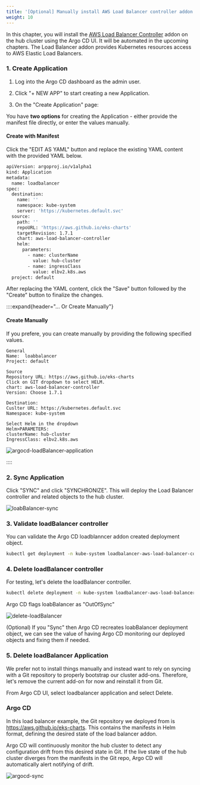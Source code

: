 ```yaml
---
title: '[Optional] Manually install AWS Load Balancer controller addon'
weight: 10
---
```


In this chapter, you will install the [AWS Load Balancer Controller](https://kubernetes-sigs.github.io/aws-load-balancer-controller/) addon on the hub cluster using the Argo CD UI. It will be automated in the upcoming chapters. The Load Balancer addon provides Kubernetes resources access to AWS Elastic Load Balancers.


### 1. Create Application
1. Log into the Argo CD dashboard as the admin user. 

2. Click "+ NEW APP" to start creating a new Application.

3. On the "Create Application" page:

You have **two options** for creating the Application - either provide the manifest file directly, or enter the values manually.

#### Create with Manifest

Click the "EDIT AS YAML" button and replace the existing YAML content with the provided YAML below.

```bash
apiVersion: argoproj.io/v1alpha1
kind: Application
metadata:
  name: loadbalancer
spec:
  destination:
    name: ''
    namespace: kube-system
    server: 'https://kubernetes.default.svc'
  source:
    path: ''
    repoURL: 'https://aws.github.io/eks-charts'
    targetRevision: 1.7.1
    chart: aws-load-balancer-controller
    helm:
      parameters:
        - name: clusterName
          value: hub-cluster
        - name: ingressClass
          value: elbv2.k8s.aws
  project: default
```

After replacing the YAML content, click the "Save" button followed by the "Create" button to finalize the changes.


::::expand{header="... Or Create Manually"}

#### Create Manually

If you prefere, you can create manually by providing the following specified values.

```
General
Name:  loabbalancer
Project: default

Source
Repository URL: https://aws.github.io/eks-charts
Click on GIT dropdown to select HELM. 
chart: aws-load-balancer-controller
Version: Choose 1.7.1

Destination:
Cuslter URL: https://kubernetes.default.svc
Namespace: kube-system

Select Helm in the dropdown
Helm>PARAMETERS:
clusterName: hub-cluster
IngressClass: elbv2.k8s.aws
```

![argocd-loadBalancer-application](/static/images/lb-application-ui.png)

::::

### 2. Sync Application 

Click "SYNC" and click "SYNCHRONIZE". This will deploy the Load Balancer controller and related objects to the hub cluster. 

![loabBalancer-sync](/static/images/lb-sync.png)

### 3. Validate loadBalancer controller

You can validate the Argo CD loadblanncer addon created deployment object.

```bash
kubectl get deployment -n kube-system loadbalancer-aws-load-balancer-controller --context hub
```

### 4. Delete loadBalancer controller

For testing, let's delete the loadBalancer controller.

```bash
kubectl delete deployment -n kube-system loadbalancer-aws-load-balancer-controller --context hub
```
Argo CD flags loabBalancer as "OutOfSync"

![delete-loadBalancer](/static/images/delete-lb.png)

(Optional) If you "Sync" then Argo CD recreates loabBalancer deployment object, we can see the value of having Argo CD monitoring our deployed objects and fixing them if needed.

### 5. Delete loadBalancer Application

We prefer not to install things manually and instead want to rely on syncing with a Git repository to properly bootstrap our cluster add-ons. Therefore, let's remove the current add-on for now and reinstall it from Git.

From Argo CD UI, select loadbalancer application and select Delete. 

### Argo CD

In this load balancer example, the Git repository we deployed from is https://aws.github.io/eks-charts. This contains the manifests in Helm format, defining the desired state of the load balancer addon.

Argo CD will continuously monitor the hub cluster to detect any configuration drift from this desired state in Git. If the live state of the hub cluster diverges from the manifests in the Git repo, Argo CD will automatically alert  notifying of drift.

![argocd-sync](/static/images/argocd-sync.png)

